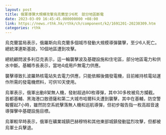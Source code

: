 ```yaml
---
layout: post
title: 俄軍導彈大規模攻擊烏克蘭至少6死　部分地區斷電
date: 2023-03-09 16:45:45.000000000 +08:00
link: https://news.rthk.hk/rthk/ch/component/k2/1691201-20230309.htm
categories: rthk
---
```


烏克蘭當局表示，俄羅斯向烏克蘭多個城市發動大規模導彈襲擊，至少6人死亡。總統澤連斯基說，10個地區遭到攻擊。

總統顧問波多利亞克表示，這一輪襲擊波及基礎設施和住宅區，部分地區電力和供水中斷。基輔市長表示，當地4成用戶無電力供應。

襲擊導致扎波羅熱核電站失去電力供應，只能依賴後備發電機，目前維持核電站運作所需的發電機燃料，可供10天使用。

烏軍表示，俄軍出動8架無人機，發射超過80枚導彈，其中30多枚被烏方攔截。首都基輔、黑海港口敖德薩和第二大城市哈爾科夫遭到襲擊，其中在基輔，防空警報響起7小時，雖然防空系統擊落無人機和巡航導彈，但初步報告指一枚高超音速導彈擊中基礎設施目標。

烏軍較早時表示，俄軍在礦業城鎮巴赫穆特和其他東部城鎮發動猛烈攻擊，但都被烏軍士兵擊退。
